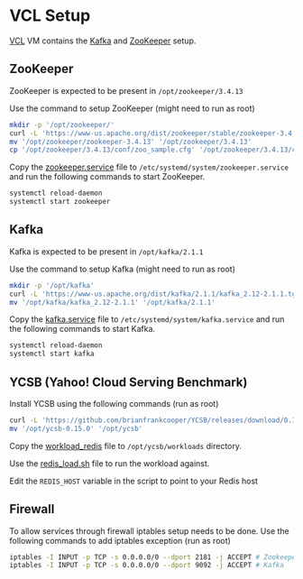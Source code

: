 # VCL Setup

[VCL](https://vcl.ncsu.edu/) VM contains the [Kafka](https://kafka.apache.org/) and [ZooKeeper](https://zookeeper.apache.org/) setup.

## ZooKeeper

ZooKeeper is expected to be present in `/opt/zookeeper/3.4.13`

Use the command to setup ZooKeeper (might need to run as root)

```sh
mkdir -p '/opt/zookeeper/'
curl -L 'https://www-us.apache.org/dist/zookeeper/stable/zookeeper-3.4.13.tar.gz' | tar xz -C '/opt/zookeeper/'
mv '/opt/zookeeper/zookeeper-3.4.13' '/opt/zookeeper/3.4.13'
cp '/opt/zookeeper/3.4.13/conf/zoo_sample.cfg' '/opt/zookeeper/3.4.13/conf/zoo.cfg'
```

Copy the [zookeeper.service](./zookeeper.service) file to `/etc/systemd/system/zookeeper.service` and run the following commands to start ZooKeeper.
```sh
systemctl reload-daemon
systemctl start zookeeper
```

## Kafka

Kafka is expected to be present in `/opt/kafka/2.1.1`

Use the command to setup Kafka (might need to run as root)

```sh
mkdir -p '/opt/kafka'
curl -L 'https://www-us.apache.org/dist/kafka/2.1.1/kafka_2.12-2.1.1.tgz' | tar xz -C '/opt/kafka/'
mv '/opt/kafka/kafka_2.12-2.1.1' '/opt/kafka/2.1.1'
```

Copy the [kafka.service](./kafka.service) file to `/etc/systemd/system/kafka.service` and run the following commands to start Kafka.
```sh
systemctl reload-daemon
systemctl start kafka
```

## YCSB (Yahoo! Cloud Serving Benchmark)

Install YCSB using the following commands (run as root)

```sh
curl -L 'https://github.com/brianfrankcooper/YCSB/releases/download/0.15.0/ycsb-0.15.0.tar.gz' | tar xz -C '/opt'
mv '/opt/ycsb-0.15.0' '/opt/ycsb'
```

Copy the [workload_redis](./workload_redis) file to `/opt/ycsb/workloads` directory.

Use the [redis_load.sh](./redis_load.sh) file to run the workload against.

Edit the `REDIS_HOST` variable in the script to point to your Redis host

## Firewall

To allow services through firewall iptables setup needs to be done. Use the following commands to add iptables exception (run as root)

```sh
iptables -I INPUT -p TCP -s 0.0.0.0/0 --dport 2181 -j ACCEPT # Zookeeper
iptables -I INPUT -p TCP -s 0.0.0.0/0 --dport 9092 -j ACCEPT # Kafka
```
